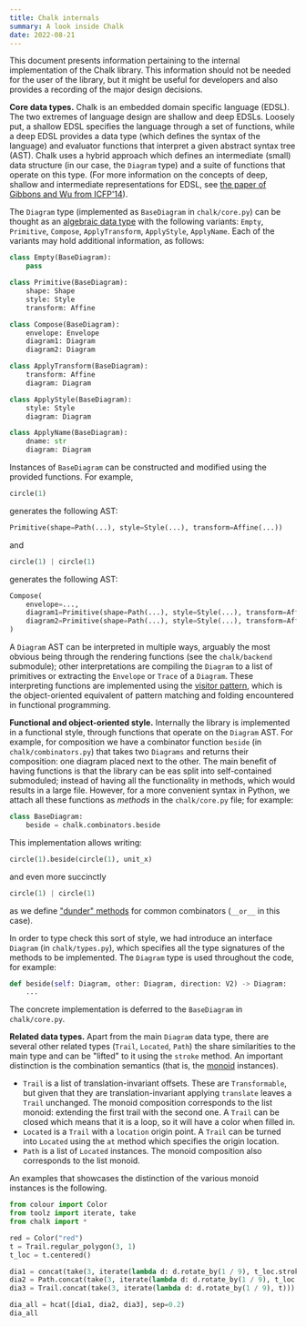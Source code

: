 ```yaml
---
title: Chalk internals
summary: A look inside Chalk
date: 2022-08-21
---
```


This document presents information pertaining to the internal implementation of the Chalk library.
This information should not be needed for the user of the library, but it might be useful for developers and also provides a recording of the major design decisions.

**Core data types.**
Chalk is an embedded domain specific language (EDSL).
The two extremes of language design are shallow and deep EDSLs.
Loosely put, a shallow EDSL specifies the language through a set of functions,
while a deep EDSL provides a data type (which defines the syntax of the language) and evaluator functions that interpret a given abstract syntax tree (AST).
Chalk uses a hybrid approach which defines an intermediate (small) data structure (in our case, the `Diagram` type) and a suite of functions that operate on this type.
(For more information on the concepts of deep, shallow and intermediate representations for EDSL, see [the paper of Gibbons and Wu from ICFP'14](http://www.cs.ox.ac.uk/jeremy.gibbons/publications/embedding.pdf)).

The `Diagram` type (implemented as `BaseDiagram` in `chalk/core.py`) can be thought as an [algebraic data type](https://en.wikipedia.org/wiki/Algebraic_data_type) with the following variants:
`Empty`, `Primitive`, `Compose`, `ApplyTransform`, `ApplyStyle`, `ApplyName`.
Each of the variants may hold additional information, as follows:

```python
class Empty(BaseDiagram):
    pass

class Primitive(BaseDiagram):
    shape: Shape
    style: Style
    transform: Affine

class Compose(BaseDiagram):
    envelope: Envelope
    diagram1: Diagram
    diagram2: Diagram

class ApplyTransform(BaseDiagram):
    transform: Affine
    diagram: Diagram

class ApplyStyle(BaseDiagram):
    style: Style
    diagram: Diagram

class ApplyName(BaseDiagram):
    dname: str
    diagram: Diagram
```

Instances of `BaseDiagram` can be constructed and modified using the provided functions.
For example,
```python
circle(1)
```
generates the following AST:
```python
Primitive(shape=Path(...), style=Style(...), transform=Affine(...))
```
and
```python
circle(1) | circle(1)
```
generates the following AST:
```python
Compose(
    envelope=...,
    diagram1=Primitive(shape=Path(...), style=Style(...), transform=Affine(...)),
    diagram2=Primitive(shape=Path(...), style=Style(...), transform=Affine(...)),
)
```
A `Diagram` AST can be interpreted in multiple ways, arguably the most obvious being through the rendering functions (see the `chalk/backend` submodule);
other interpretations are compiling the `Diagram` to a list of primitives or extracting the `Envelope` or `Trace` of a `Diagram`.
These interpreting functions are implemented using the [visitor pattern](https://en.wikipedia.org/wiki/Visitor_pattern#Python_example), which is the object-oriented equivalent of pattern matching and folding encountered in functional programming.

**Functional and object-oriented style.**
Internally the library is implemented in a functional style, through functions that operate on the `Diagram` AST.
For example, for composition we have a combinator function `beside` (in `chalk/combinators.py`) that takes two `Diagrams` and returns their composition: one diagram placed next to the other.
The main benefit of having functions is that the library can be eas split into self-contained submoduled;
instead of having all the functionality in methods, which would results in a large file.
However, for a more convenient syntax in Python, we attach all these functions as _methods_ in the `chalk/core.py` file;
for example:
```python
class BaseDiagram:
    beside = chalk.combinators.beside
```
This implementation allows writing:
```python
circle(1).beside(circle(1), unit_x)
```
and even more succinctly
```python
circle(1) | circle(1)
```
as we define ["dunder" methods](https://docs.python.org/3/reference/datamodel.html#special-method-names) for common combinators (`__or__` in this case).

In order to type check this sort of style, we had introduce an interface `Diagram` (in `chalk/types.py`), which specifies all the type signatures of the methods to be implemented.
The `Diagram` type is used throughout the code, for example:
```python
def beside(self: Diagram, other: Diagram, direction: V2) -> Diagram:
    ...
```
The concrete implementation is deferred to the `BaseDiagram` in `chalk/core.py`.

**Related data types.**
Apart from the main `Diagram` data type, there are several other related types (`Trail`, `Located`, `Path`) the share similarities to the main type and can be "lifted" to it using the `stroke` method.
An important distinction is the combination semantics (that is, the [monoid](https://en.wikipedia.org/wiki/Monoid) instances).
- `Trail` is a list of translation-invariant offsets.
These are `Transformable`, but given that they are translation-invariant applying `translate` leaves a `Trail` unchanged.
The monoid composition corresponds to the list monoid: extending the first trail with the second one.
A `Trail` can be closed which means that it is a loop, so it will have a color when filled in.
- `Located` is a `Trail` with a `location` origin point. A `Trail` can be turned into `Located` using the `at` method which specifies the origin location.
- `Path` is a list of `Located` instances. The monoid composition also corresponds to the list monoid.

An examples that showcases the distinction of the various monoid instances is the following.

```python
from colour import Color
from toolz import iterate, take
from chalk import *

red = Color("red")
t = Trail.regular_polygon(3, 1)
t_loc = t.centered()

dia1 = concat(take(3, iterate(lambda d: d.rotate_by(1 / 9), t_loc.stroke()))).fill_color(red)
dia2 = Path.concat(take(3, iterate(lambda d: d.rotate_by(1 / 9), t_loc.to_path()))).stroke().fill_color(red)
dia3 = Trail.concat(take(3, iterate(lambda d: d.rotate_by(1 / 9), t))).stroke().center_xy()

dia_all = hcat([dia1, dia2, dia3], sep=0.2)
dia_all
```
